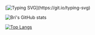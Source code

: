 [![Typing SVG](https://readme-typing-svg.demolab.com?font=Unbounded&weight=300&pause=1000&color=C0B658&width=435&lines=hi+there!+%E3%83%BE(%E3%83%BB%CF%89%E3%83%BB*))](https://git.io/typing-svg)

![Bri's GitHub stats](https://github-readme-stats-sigma-five.vercel.app/api?username=brishar0n&theme=gruvbox&show_icons=true)

[![Top Langs](https://github-readme-stats-sigma-five.vercel.app/api/top-langs/?username=brishar0n&theme=gruvbox)](https://github-readme-stats-git-masterrstaa-rickstaa.vercel.app/api/top-langs/?username=brishar0n)
